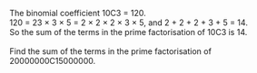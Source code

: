   <p>The binomial coefficient 10C3 = 120.<br />  120 = 23 &times; 3 &times; 5 = 2 &times; 2 &times; 2 &times; 3 &times; 5, and 2 + 2 + 2 + 3 + 5 = 14.<br />  So the sum of the terms in the prime factorisation of 10C3 is 14.  <br /><br />  Find the sum of the terms in the prime factorisation of 20000000C15000000.  </p>  
